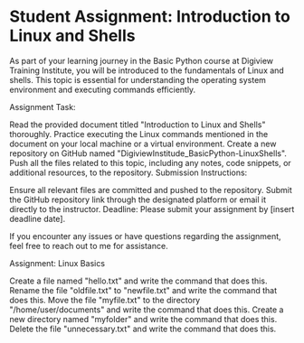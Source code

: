 # Student Assignment: Introduction to Linux and Shells


As part of your learning journey in the Basic Python course at Digiview Training Institute, you will be introduced to the fundamentals of Linux and shells. This topic is essential for understanding the operating system environment and executing commands efficiently.

Assignment Task:

Read the provided document titled "Introduction to Linux and Shells" thoroughly.
Practice executing the Linux commands mentioned in the document on your local machine or a virtual environment.
Create a new repository on GitHub named "DigiviewInstitude_BasicPython-LinuxShells".
Push all the files related to this topic, including any notes, code snippets, or additional resources, to the repository.
Submission Instructions:

Ensure all relevant files are committed and pushed to the repository.
Submit the GitHub repository link through the designated platform or email it directly to the instructor.
Deadline:
Please submit your assignment by [insert deadline date].

If you encounter any issues or have questions regarding the assignment, feel free to reach out to me for assistance.

Assignment: Linux Basics

Create a file named "hello.txt" and write the command that does this.
Rename the file "oldfile.txt" to "newfile.txt" and write the command that does this.
Move the file "myfile.txt" to the directory "/home/user/documents" and write the command that does this.
Create a new directory named "myfolder" and write the command that does this.
Delete the file "unnecessary.txt" and write the command that does this.